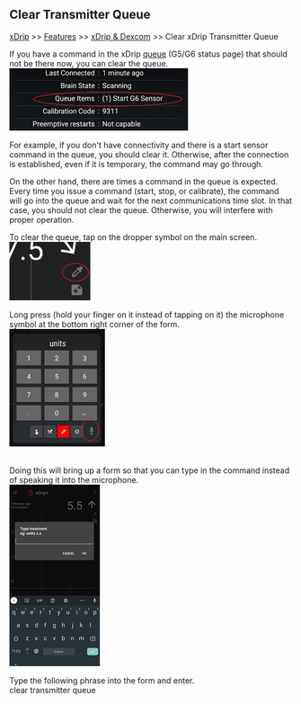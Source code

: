 ## Clear Transmitter Queue  
[xDrip](../README.md) >> [Features](./Features_page.md) >> [xDrip & Dexcom](./Dexcom_page.md) >> Clear xDrip Transmitter Queue  
  
If you have a command in the xDrip [queue](./Transmitter-Queue.md) (G5/G6 status page) that should not be there now, you can clear the queue.  
![](./images/tx-queue.png)  

For example, if you don't have connectivity and there is a start sensor command in the queue, you should clear it.  Otherwise, after the connection is established, even if it is temporary, the command may go through.  

On the other hand, there are times a command in the queue is expected.  Every time you issue a command (start, stop, or calibrate), the command will go into the queue and wait for the next communications time slot.  In that case, you should not clear the queue.  Otherwise, you will interfere with proper operation.  

To clear the queue, tap on the dropper symbol on the main screen.  
![](./images/syringe-symbol.png)  

Long press (hold your finger on it instead of tapping on it) the microphone symbol at the bottom right corner of the form.  
![](./images/treatment-menu.png)  
<br/>  

Doing this will bring up a form so that you can type in the command instead of speaking it into the microphone.  
![](./images/TypeVoiceCommand.png)  
  
Type the following phrase into the form and enter.  
clear transmitter queue  
  
